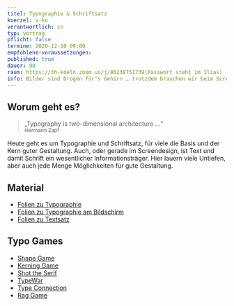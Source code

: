 ```yaml
---
titel: Typographie & Schriftsatz
kuerzel: v-ko
verantwortlich: cn
typ: vortrag
pflicht: false
termine: 2020-12-10 09:00
empfohlene-voraussetzungen: 
published: true
dauer: 90
raum: https://th-koeln.zoom.us/j/86238751739(Passwort steht im Ilias)
info: Bilder sind Drogen für's Gehirn … trotzdem brauchen wir beim Screendesign sehr oft Text. Hierzu werden heute wesentliche Grundlagen vermittelt.
---
```


## Worum geht es?

> „Typography is two-dimensional architecture …“ <br><small>Hermann Zapf</small>

Heute geht es um Typographie und Schriftsatz, für viele die Basis und der Kern guter Gestaltung. Auch, oder gerade im Screendesign, ist Text und damit Schrift ein wesentlicher Informationsträger. Hier lauern viele Untiefen, aber auch jede Menge Möglichkeiten für gute Gestaltung.  

## Material
- [Folien zu Typographie](../../download/inputs/woche-10/typographie.pdf)
- [Folien zu Typographie am Bildschirm](../../download/inputs/woche-10/typographie-am-bildschirm.pdf)
- [Folien zu Textsatz](../../download/inputs/woche-10/textsatz.pdf)

## Typo Games
- [Shape Game](https://shape.method.ac/)
- [Kerning Game](https://type.method.ac/)
- [Shot the Serif](https://www.tothepoint.co.uk/us/fun/i-shot-the-serif/)
- [TypeWar](http://typewar.com/)
- [Type Connection](http://www.typeconnection.com/)
- [Rag Game](https://fathom.info/ragtime/game.html)